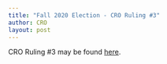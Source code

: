 ```yaml
---
title: "Fall 2020 Election - CRO Ruling #3"
author: CRO
layout: post
---
```


CRO Ruling #3 may be found <a href="https://drive.google.com/file/d/1RNQ1CeFTpYXUqHg2X6oyR18BgsOnfiVn/view">here</a>.